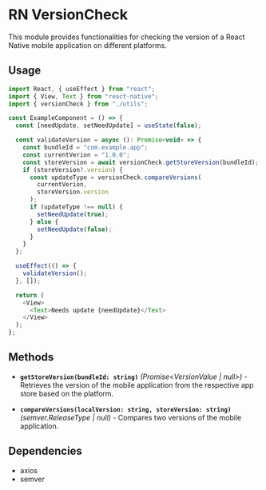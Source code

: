 # RN VersionCheck

This module provides functionalities for checking the version of a React Native mobile application on different platforms.

## Usage

```javascript
import React, { useEffect } from "react";
import { View, Text } from "react-native";
import { versionCheck } from "./utils";

const ExampleComponent = () => {
  const [needUpdate, setNeedUpdate] = useState(false);

  const validateVersion = async (): Promise<void> => {
    const bundleId = "com.example.app";
    const currentVerion = "1.0.0";
    const storeVersion = await versionCheck.getStoreVersion(bundleId);
    if (storeVersion?.version) {
      const updateType = versionCheck.compareVersions(
        currentVerion,
        storeVersion.version
      );
      if (updateType !== null) {
        setNeedUpdate(true);
      } else {
        setNeedUpdate(false);
      }
    }
  };

  useEffect(() => {
    validateVersion();
  }, []);

  return (
    <View>
      <Text>Needs update {needUpdate}</Text>
    </View>
  );
};
```

## Methods

- **`getStoreVersion(bundleId: string)`** _(Promise<VersionValue \| null>)_ - Retrieves the version of the mobile application from the respective app store based on the platform.

- **`compareVersions(localVersion: string, storeVersion: string)`** _(semver.ReleaseType \| null)_ - Compares two versions of the mobile application.

## Dependencies

- axios
- semver
